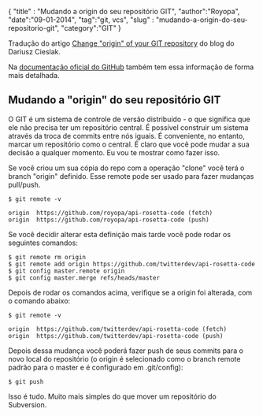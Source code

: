 <p>{
"title" : "Mudando a origin do seu repositório GIT",
"author":"Royopa",
"date":"09-01-2014",
"tag":"git, vcs",
"slug" : "mudando-a-origin-do-seu-repositorio-git",
"category":"GIT"
}</p>

<p>Tradução do artigo <a href="http://blog.aplikacja.info/2010/08/switch-origin-of-your-git-repository/">Change "origin" of your GIT repository</a> do blog do Dariusz Cieslak.</p>

<p>Na <a href="https://help.github.com/articles/changing-a-remote-s-url/">documentação oficial do GitHub</a> também tem essa informação de forma mais detalhada.</p>

<h2 id="mudando-a-%22origin%22-do-seu-reposit%C3%B3rio-git">Mudando a "origin" do seu repositório GIT</h2>

<p>O GIT é um sistema de controle de versão distribuído - o que significa que ele não precisa ter um repositório central. É possível construir um sistema através da troca de commits entre nós iguais.
É conveniente, no entanto, marcar um repositório como o central. É claro que você pode mudar a sua decisão a qualquer momento. Eu vou te mostrar como fazer isso.</p>

<p>Se você criou um sua cópia do repo com a operação "clone" você terá o branch "origin" definido. Esse remote pode ser usado para fazer mudanças pull/push.</p>

<pre><code>$ git remote -v

origin  https://github.com/royopa/api-rosetta-code (fetch)
origin  https://github.com/royopa/api-rosetta-code (push)
</code></pre>

<p>Se você decidir alterar esta definição mais tarde você pode rodar os seguintes comandos:</p>

<pre><code>$ git remote rm origin
$ git remote add origin https://github.com/twitterdev/api-rosetta-code
$ git config master.remote origin
$ git config master.merge refs/heads/master
</code></pre>

<p>Depois de rodar os comandos acima, verifique se a origin foi alterada, com o comando abaixo:</p>

<pre><code>$ git remote -v

origin  https://github.com/twitterdev/api-rosetta-code (fetch)
origin  https://github.com/twitterdev/api-rosetta-code (push)
</code></pre>

<p>Depois dessa mudança você poderá fazer push de seus commits para o novo local do repositório (o origin é selecionado como o branch remote padrão para o master e é configurado em .git/config):</p>

<pre><code>$ git push
</code></pre>

<p>Isso é tudo. Muito mais simples do que mover um repositório do Subversion.</p>
